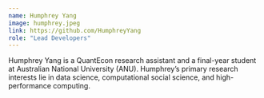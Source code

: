 ```yaml
---
name: Humphrey Yang
image: humphrey.jpeg
link: https://github.com/HumphreyYang
role: "Lead Developers"
---
```

Humphrey Yang is a QuantEcon research assistant and a final-year student at Australian National University (ANU). Humphrey’s primary research interests lie in data science, computational social science, and high-performance computing.